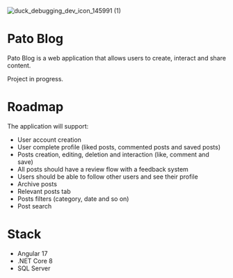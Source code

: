 ![duck_debugging_dev_icon_145991 (1)](https://github.com/luiz-diniz/PandaBlog/assets/39447716/e3003897-ede1-4207-b958-bb2d8b3f5738)

# Pato Blog

Pato Blog is a web application that allows users to create, interact and share content.

Project in progress.

# Roadmap

The application will support:

- User account creation
- User complete profile (liked posts, commented posts and saved posts)
- Posts creation, editing, deletion and interaction (like, comment and save)
- All posts should have a review flow with a feedback system
- Users should be able to follow other users and see their profile
- Archive posts
- Relevant posts tab
- Posts filters (category, date and so on)
- Post search

# Stack
- Angular 17
- .NET Core 8
- SQL Server
